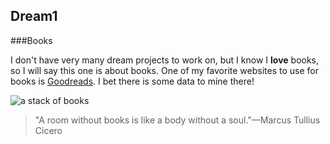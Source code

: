 ## Dream1

###Books

I don't have very many dream projects to work on, but I know I **love** books, so I will say this one is about books. One of my favorite websites to use for books is [Goodreads](www.goodreads.com). I bet there is some data to mine there!

![a stack of books](https://www.asme.org/getmedia/c2c8ea5a-b690-4ba7-92bb-34bd1432862b/book_guide_hero_books.aspx)

>"A room without books is like a body without a soul."—Marcus Tullius Cicero
